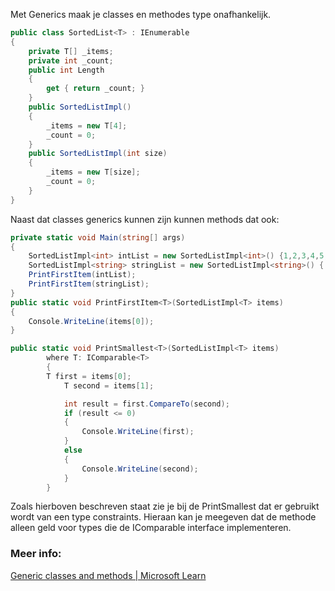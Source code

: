 Met Generics maak je classes en methodes type onafhankelijk.


```c#
public class SortedList<T> : IEnumerable
{
    private T[] _items;
    private int _count;
    public int Length
    {
        get { return _count; }
    }
    public SortedListImpl()
    {
        _items = new T[4];
        _count = 0;
    }
    public SortedListImpl(int size)
    {
        _items = new T[size];
        _count = 0;
    }
}
```

Naast dat classes generics kunnen zijn kunnen methods dat ook:

```c#
private static void Main(string[] args)
{
    SortedListImpl<int> intList = new SortedListImpl<int>() {1,2,3,4,5,6 };
    SortedListImpl<string> stringList = new SortedListImpl<string>() { "1","2","3"};
    PrintFirstItem(intList);
    PrintFirstItem(stringList);
}
public static void PrintFirstItem<T>(SortedListImpl<T> items)
{
    Console.WriteLine(items[0]);
}

public static void PrintSmallest<T>(SortedListImpl<T> items)
        where T: IComparable<T>
        { 
        T first = items[0];
            T second = items[1];    

            int result = first.CompareTo(second);
            if (result <= 0)
            {
                Console.WriteLine(first);
            }
            else
            {
                Console.WriteLine(second);
            }
        }
```

Zoals hierboven beschreven staat zie je bij de PrintSmallest dat er gebruikt wordt van een type constraints. Hieraan kan je meegeven dat de methode alleen geld voor types die de IComparable interface implementeren.

### Meer info:
[Generic classes and methods | Microsoft Learn](https://learn.microsoft.com/en-us/dotnet/csharp/fundamentals/types/generics)
